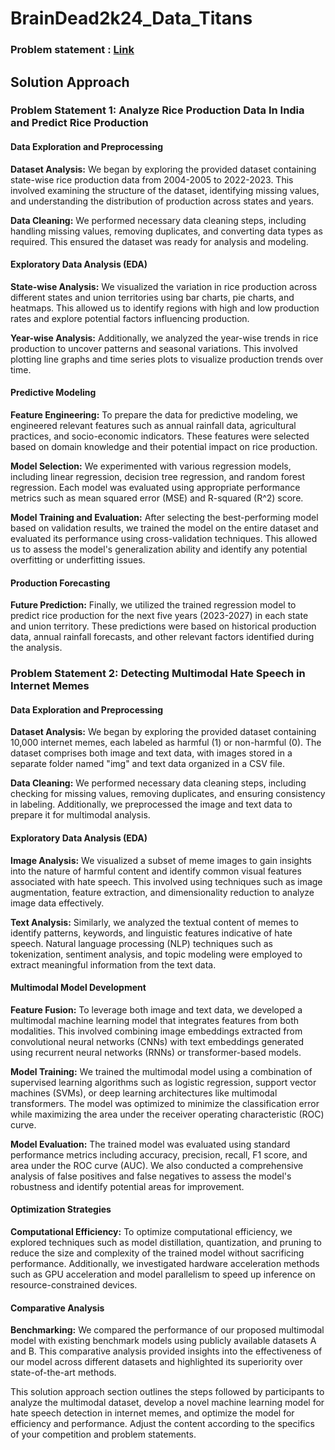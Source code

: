 # BrainDead2k24_Data_Titans

### Problem statement : [Link](https://github.com/Revelation-24/BrainDead2k24)

## Solution Approach

### Problem Statement 1: Analyze Rice Production Data In India and Predict Rice Production

#### Data Exploration and Preprocessing

**Dataset Analysis:** We began by exploring the provided dataset containing state-wise rice production data from 2004-2005 to 2022-2023. This involved examining the structure of the dataset, identifying missing values, and understanding the distribution of production across states and years.

**Data Cleaning:** We performed necessary data cleaning steps, including handling missing values, removing duplicates, and converting data types as required. This ensured the dataset was ready for analysis and modeling.

#### Exploratory Data Analysis (EDA)

**State-wise Analysis:** We visualized the variation in rice production across different states and union territories using bar charts, pie charts, and heatmaps. This allowed us to identify regions with high and low production rates and explore potential factors influencing production.

**Year-wise Analysis:** Additionally, we analyzed the year-wise trends in rice production to uncover patterns and seasonal variations. This involved plotting line graphs and time series plots to visualize production trends over time.
#### Predictive Modeling

**Feature Engineering:** To prepare the data for predictive modeling, we engineered relevant features such as annual rainfall data, agricultural practices, and socio-economic indicators. These features were selected based on domain knowledge and their potential impact on rice production.

**Model Selection:** We experimented with various regression models, including linear regression, decision tree regression, and random forest regression. Each model was evaluated using appropriate performance metrics such as mean squared error (MSE) and R-squared (R^2) score.

**Model Training and Evaluation:** After selecting the best-performing model based on validation results, we trained the model on the entire dataset and evaluated its performance using cross-validation techniques. This allowed us to assess the model's generalization ability and identify any potential overfitting or underfitting issues.

#### Production Forecasting
**Future Prediction:** Finally, we utilized the trained regression model to predict rice production for the next five years (2023-2027) in each state and union territory. These predictions were based on historical production data, annual rainfall forecasts, and other relevant factors identified during the analysis.

### Problem Statement 2: Detecting Multimodal Hate Speech in Internet Memes

#### Data Exploration and Preprocessing
**Dataset Analysis:** We began by exploring the provided dataset containing 10,000 internet memes, each labeled as harmful (1) or non-harmful (0). The dataset comprises both image and text data, with images stored in a separate folder named "img" and text data organized in a CSV file.

**Data Cleaning:** We performed necessary data cleaning steps, including checking for missing values, removing duplicates, and ensuring consistency in labeling. Additionally, we preprocessed the image and text data to prepare it for multimodal analysis.

#### Exploratory Data Analysis (EDA)
**Image Analysis:** We visualized a subset of meme images to gain insights into the nature of harmful content and identify common visual features associated with hate speech. This involved using techniques such as image augmentation, feature extraction, and dimensionality reduction to analyze image data effectively.

**Text Analysis:** Similarly, we analyzed the textual content of memes to identify patterns, keywords, and linguistic features indicative of hate speech. Natural language processing (NLP) techniques such as tokenization, sentiment analysis, and topic modeling were employed to extract meaningful information from the text data.

#### Multimodal Model Development
**Feature Fusion:** To leverage both image and text data, we developed a multimodal machine learning model that integrates features from both modalities. This involved combining image embeddings extracted from convolutional neural networks (CNNs) with text embeddings generated using recurrent neural networks (RNNs) or transformer-based models.

**Model Training:** We trained the multimodal model using a combination of supervised learning algorithms such as logistic regression, support vector machines (SVMs), or deep learning architectures like multimodal transformers. The model was optimized to minimize the classification error while maximizing the area under the receiver operating characteristic (ROC) curve.

**Model Evaluation:** The trained model was evaluated using standard performance metrics including accuracy, precision, recall, F1 score, and area under the ROC curve (AUC). We also conducted a comprehensive analysis of false positives and false negatives to assess the model's robustness and identify potential areas for improvement.

#### Optimization Strategies
**Computational Efficiency:** To optimize computational efficiency, we explored techniques such as model distillation, quantization, and pruning to reduce the size and complexity of the trained model without sacrificing performance. Additionally, we investigated hardware acceleration methods such as GPU acceleration and model parallelism to speed up inference on resource-constrained devices.

#### Comparative Analysis
**Benchmarking:** We compared the performance of our proposed multimodal model with existing benchmark models using publicly available datasets A and B. This comparative analysis provided insights into the effectiveness of our model across different datasets and highlighted its superiority over state-of-the-art methods.

This solution approach section outlines the steps followed by participants to analyze the multimodal dataset, develop a novel machine learning model for hate speech detection in internet memes, and optimize the model for efficiency and performance. Adjust the content according to the specifics of your competition and problem statements.
